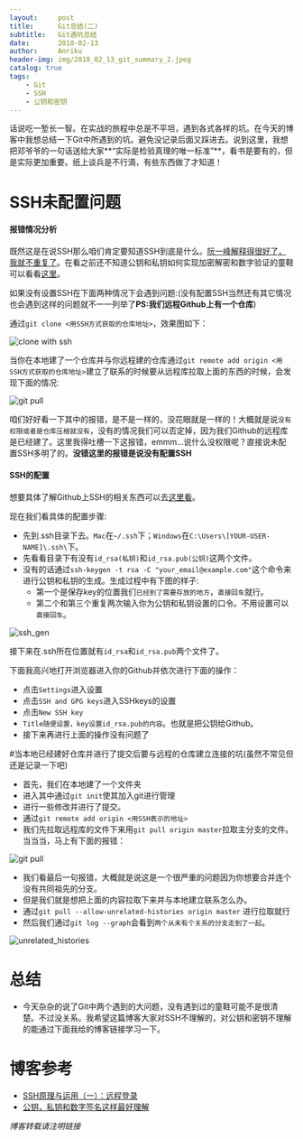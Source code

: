 ```yaml
---
layout:     post
title:      Git总结(二)
subtitle:   Git遇坑总结
date:       2018-02-13
author:     Anriku
header-img: img/2018_02_13_git_summary_2.jpeg
catalog: true
tags:
    - Git
    - SSH
    - 公钥和密钥
---
```


话说吃一堑长一智。在实战的旅程中总是不平坦，遇到各式各样的坑。在今天的博客中我想总结一下Git中所遇到的坑。避免没记录后面又踩进去。说到这里，我想把邓爷爷的一句话送给大家**“实际是检验真理的唯一标准”**，看书是要有的，但是实际更加重要。纸上谈兵是不行滴，有些东西做了才知道！

# SSH未配置问题

#### 报错情况分析

既然这是在说SSH那么咱们肯定要知道SSH到底是什么。[阮一峰解释得很好了，我就不重复了](http://www.ruanyifeng.com/blog/2011/12/ssh_remote_login.html)。在看之前还不知道公钥和私钥如何实现加密解密和数字验证的童鞋可以看看[这里](http://blog.csdn.net/21aspnet/article/details/7249401)。



如果没有设置SSH在下面两种情况下会遇到问题:(没有配置SSH当然还有其它情况也会遇到这样的问题就不一一列举了**PS:我们远程Github上有一个仓库**)



通过`git clone <用SSH方式获取的仓库地址>`，效果图如下：

![clone with ssh](http://oyil5gdc8.bkt.clouddn.com/ssh_1.jpg)

当你在本地建了一个仓库并与你远程建的仓库通过`git remote add origin <用SSH方式获取的仓库地址>`建立了联系的时候要从远程库拉取上面的东西的时候，会发现下面的情况:

![git pull ](http://oyil5gdc8.bkt.clouddn.com/pull_1.jpg)

咱们好好看一下其中的报错，是不是一样的，没花眼就是一样的！大概就是说`没有权限或者是仓库压根就没有`，没有的情况我们可以否定掉，因为我们Github的远程库是已经建了。这里我得吐槽一下这报错，emmm…说什么没权限呢？直接说未配置SSH多明了的。**没错这里的报错是说没有配置SSH**

#### SSH的配置

想要具体了解Github上SSH的相关东西可以去[这里看](https://help.github.com/articles/connecting-to-github-with-ssh/)。



现在我们看具体的配置步骤:

* 先到.ssh目录下去。`Mac`在`~/.ssh`下；`Windows`在`C:\Users\[YOUR-USER-NAME]\.ssh\`下。
* 先看看目录下有没有`id_rsa(私钥)`和`id_rsa.pub(公钥)`这两个文件。
* 没有的话通过`ssh-keygen -t rsa -C "your_email@example.com"`这个命令来进行公钥和私钥的生成。生成过程中有下图的样子:
  * 第一个是保存key的位置我们`已经到了需要存放的地方`，`直接回车`就行。
  * 第二个和第三个重复两次输入你为公钥和私钥设置的口令。不用设置可以`直接回车`。

![ssh_gen](http://oyil5gdc8.bkt.clouddn.com/ssh_keygen.jpg)

接下来在.ssh所在位置就有`id_rsa`和`id_rsa.pub`两个文件了。

下面我高兴地打开浏览器进入你的Github并依次进行下面的操作：
* 点击`Settings`进入设置
* 点击`SSH and GPG keys`进入SSHkeys的设置
* 点击`New SSH key`
* `Title随便设置，key设置id_rsa.pub的内容`。也就是把公钥给Github。
* 接下来再进行上面的操作没有问题了

#当本地已经建好仓库并进行了提交后要与远程的仓库建立连接的坑(虽然不常见但还是记录一下吧) 

* 首先，我们在本地建了一个文件夹
* 进入其中通过`git init`使其加入git进行管理
* 进行一些修改并进行了提交。
* 通过`git remote add origin <用SSH表示的地址>`
* 我们先拉取远程库的文件下来用`git pull origin master`拉取主分支的文件。当当当，马上有下面的报错：

![git pull](http://oyil5gdc8.bkt.clouddn.com/git%20pull.jpg)

* 我们看最后一句报错，大概就是说这是一个很严重的问题因为你想要合并连个没有共同祖先的分支。
* 但是我们就是想把上面的内容拉取下来并与本地建立联系怎么办。
* 通过`git pull --allow-unrelated-histories origin master` 进行拉取就行
* 然后我们通过`git log --graph`会看到`两个从未有个关系的分支走到了一起`。

![unrelated_histories](http://oyil5gdc8.bkt.clouddn.com/unrelated_histories.jpg)

# 总结

* 今天杂杂的说了Git中两个遇到的大问题，没有遇到过的童鞋可能不是很清楚。不过没关系。我希望这篇博客大家对SSH不理解的，对公钥和密钥不理解的能通过下面我给的博客链接学习一下。

# 博客参考

* [SSH原理与运用（一）：远程登录](http://www.ruanyifeng.com/blog/2011/12/ssh_remote_login.html)
* [公钥，私钥和数字签名这样最好理解](http://blog.csdn.net/21aspnet/article/details/7249401)

*博客转载请注明链接*